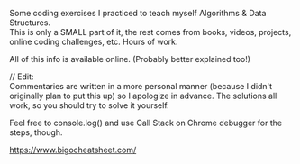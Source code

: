 Some coding exercises I practiced to teach myself Algorithms & Data Structures.  
This is only a SMALL part of it, the rest comes from books, videos, projects, online coding challenges, etc. Hours of work.

All of this info is available online. (Probably better explained too!)

// Edit:  
Commentaries are written in a more personal manner (because I didn't originally plan to put this up) so I apologize in advance. The solutions all work, so you should try to solve it yourself.

Feel free to console.log() and use Call Stack on Chrome debugger for the steps, though.

https://www.bigocheatsheet.com/
